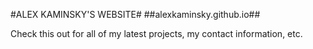 #ALEX KAMINSKY'S WEBSITE# 
##alexkaminsky.github.io##

Check this out for all of my latest projects, my contact information, etc.

<!--
http://stackoverflow.com/questions/3642540/uitextview-with-syntax-highlighting
https://developer.apple.com/library/ios/documentation/uikit/reference/uitextview_class/Reference/UITextView.html
http://www.objc.io/issue-5/getting-to-know-textkit.html
http://stackoverflow.com/questions/5559530/suggestions-for-how-to-communicate-from-js-running-in-a-uiwebview-to-the-hosting
-->
